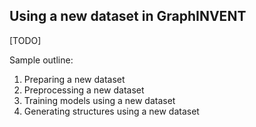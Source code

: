 ## Using a new dataset in GraphINVENT

[TODO]

Sample outline:
1) Preparing a new dataset
2) Preprocessing a new dataset
3) Training models using a new dataset
4) Generating structures using a new dataset
